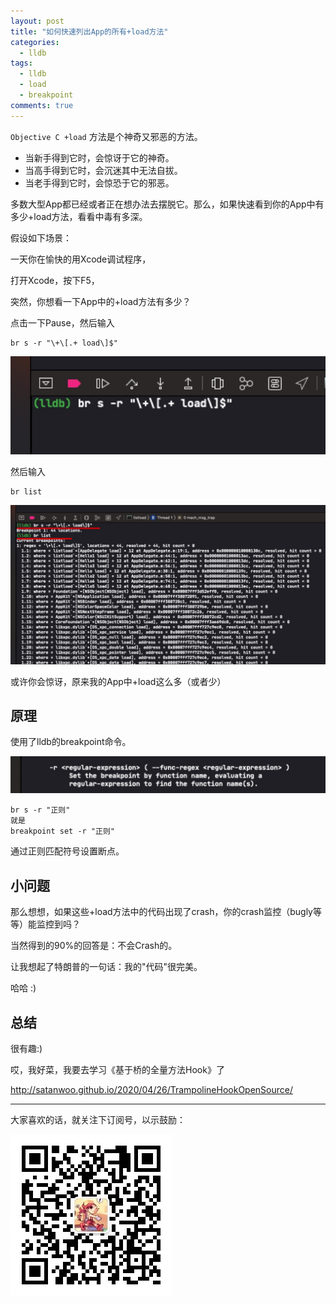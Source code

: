 ```yaml
---
layout: post
title: "如何快速列出App的所有+load方法"
categories:
  - lldb
tags:
  - lldb
  - load
  - breakpoint
comments: true
---
```



`Objective C +load` 方法是个神奇又邪恶的方法。

<!-- more -->

- 当新手得到它时，会惊讶于它的神奇。
- 当高手得到它时，会沉迷其中无法自拔。
- 当老手得到它时，会惊恐于它的邪恶。

多数大型App都已经或者正在想办法去摆脱它。那么，如果快速看到你的App中有多少+load方法，看看中毒有多深。

假设如下场景：

一天你在愉快的用Xcode调试程序，

打开Xcode，按下F5，

突然，你想看一下App中的+load方法有多少？

点击一下Pause，然后输入

```
br s -r "\+\[.+ load\]$"
```

![-w352](/media/15880051383019.jpg)

然后输入

```
br list
```

![-w930](/media/15880052076002.jpg)


或许你会惊讶，原来我的App中+load这么多（或者少）


## 原理

使用了lldb的breakpoint命令。

![-w576](/media/15880053337758.jpg)

```
br s -r "正则"
就是 
breakpoint set -r "正则"
```

通过正则匹配符号设置断点。

## 小问题

那么想想，如果这些+load方法中的代码出现了crash，你的crash监控（bugly等等）能监控到吗？

当然得到的90%的回答是：不会Crash的。

让我想起了特朗普的一句话：我的"代码"很完美。

哈哈 :)

## 总结

很有趣:)

哎，我好菜，我要去学习《基于桥的全量方法Hook》了

http://satanwoo.github.io/2020/04/26/TrampolineHookOpenSource/

---

大家喜欢的话，就关注下订阅号，以示鼓励：

![](/images/fun.jpg)

